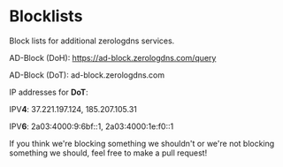 # Blocklists

Block lists for additional zerologdns services.

AD-Block (DoH): https://ad-block.zerologdns.com/query

AD-Block (DoT): ad-block.zerologdns.com


IP addresses for **DoT**: 


IPV**4**: 37.221.197.124, 185.207.105.31

IPV**6**: 2a03:4000:9:6bf::1, 2a03:4000:1e:f0::1

If you think we're blocking something we shouldn't or we're not blocking something we should, feel free to make a pull request!
